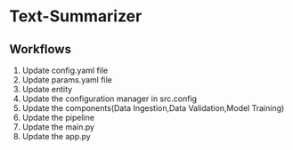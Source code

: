 # Text-Summarizer


## Workflows
1. Update config.yaml file
2. Update params.yaml file
3. Update entity
4. Update the configuration manager in src.config
5. Update the components(Data Ingestion,Data Validation,Model Training)
6. Update the pipeline
7. Update the main.py
8. Update the app.py